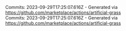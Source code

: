 Commits: 2023-09-29T17:25:07.616Z - Generated via https://github.com/marketplace/actions/artificial-grass
<br>
Commits: 2023-09-29T17:25:07.616Z - Generated via https://github.com/marketplace/actions/artificial-grass
<br>
